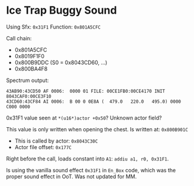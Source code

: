 Ice Trap Buggy Sound
====================

Using Sfx: `0x31F1`
Function: `0x801A5CFC`

Call chain:
- 0x801A5CFC
- 0x8019F1F0
- 0x800B9DDC (S0 = 0x8043CD60, ...)
- 0x800BA4F8

Spectrum output:
```
43AB90:43CD50 AF 0006:  0000 01 FILE: 00CE1FB0:00CE4170 INIT 8043CAF0:00CE3F10
43CD60:43CF84 AI 0006:  B 00 0 0E8A (  479.0   220.0   495.0) 0000 C000 0000
```

0x31F1 value seen at `*(u16*)actor +0x50`? Unknown actor field?

This value is only written when opening the chest. Is written at: `0x800B901C`
- This is called by actor: `0x8043C30C`
- Actor file offset: `0x177C`

Right before the call, loads constant into `A1`: `addiu a1, r0, 0x31F1`.

Is using the vanilla sound effect `0x31F1` in `En_Box` code, which was the proper sound effect in
OoT. Was not updated for MM.
